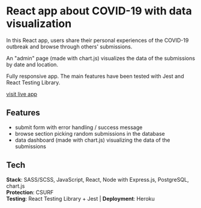 # React app about COVID-19 with data visualization 

In this React app, users share their personal experiences of the COVID-19 outbreak and browse through others' submissions. <br />

An "admin" page (made with chart.js) visualizes the data of the submissions by date and location.  <br />

Fully responsive app. The main features have been tested with Jest and React Testing Library.


[visit live app](https://corona-emotions.club)

## Features

-   submit form with error handling / success message
-   browse section picking random submissions in the database
-   data dashboard (made with chart.js) visualizing the data of the submissions

## Tech

**Stack**: SASS/SCSS, JavaScript, React, Node with Express.js, PostgreSQL, chart.js <br />
**Protection**: CSURF <br />
**Testing**: React Testing Library + Jest | **Deployment**: Heroku
